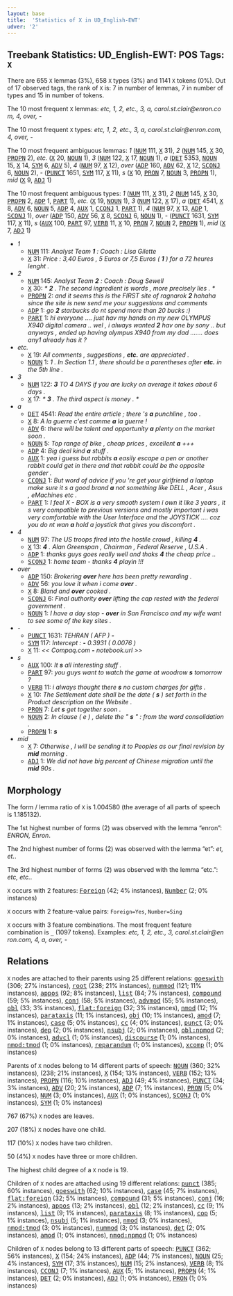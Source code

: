 ```yaml
---
layout: base
title:  'Statistics of X in UD_English-EWT'
udver: '2'
---
```


## Treebank Statistics: UD_English-EWT: POS Tags: `X`

There are 655 `X` lemmas (3%), 658 `X` types (3%) and 1141 `X` tokens (0%).
Out of 17 observed tags, the rank of `X` is: 7 in number of lemmas, 7 in number of types and 15 in number of tokens.

The 10 most frequent `X` lemmas: <em>etc, 1, 2, etc., 3, a, c​a​r​o​l​.​s​t​.​c​l​a​i​r​@​e​n​r​o​n​.​c​o​m, 4, over, -</em>

The 10 most frequent `X` types:  <em>etc, 1, 2, etc., 3, a, c​a​r​o​l​.​s​t​.​c​l​a​i​r​@​e​n​r​o​n​.​c​o​m, 4, over, -</em>

The 10 most frequent ambiguous lemmas: <em>1</em> (<tt><a href="en_ewt-pos-NUM.html">NUM</a></tt> 111, <tt><a href="en_ewt-pos-X.html">X</a></tt> 31), <em>2</em> (<tt><a href="en_ewt-pos-NUM.html">NUM</a></tt> 145, <tt><a href="en_ewt-pos-X.html">X</a></tt> 30, <tt><a href="en_ewt-pos-PROPN.html">PROPN</a></tt> 2), <em>etc.</em> (<tt><a href="en_ewt-pos-X.html">X</a></tt> 20, <tt><a href="en_ewt-pos-NOUN.html">NOUN</a></tt> 1), <em>3</em> (<tt><a href="en_ewt-pos-NUM.html">NUM</a></tt> 122, <tt><a href="en_ewt-pos-X.html">X</a></tt> 17, <tt><a href="en_ewt-pos-NOUN.html">NOUN</a></tt> 1), <em>a</em> (<tt><a href="en_ewt-pos-DET.html">DET</a></tt> 5353, <tt><a href="en_ewt-pos-NOUN.html">NOUN</a></tt> 15, <tt><a href="en_ewt-pos-X.html">X</a></tt> 14, <tt><a href="en_ewt-pos-SYM.html">SYM</a></tt> 6, <tt><a href="en_ewt-pos-ADV.html">ADV</a></tt> 5), <em>4</em> (<tt><a href="en_ewt-pos-NUM.html">NUM</a></tt> 97, <tt><a href="en_ewt-pos-X.html">X</a></tt> 12), <em>over</em> (<tt><a href="en_ewt-pos-ADP.html">ADP</a></tt> 160, <tt><a href="en_ewt-pos-ADV.html">ADV</a></tt> 62, <tt><a href="en_ewt-pos-X.html">X</a></tt> 12, <tt><a href="en_ewt-pos-SCONJ.html">SCONJ</a></tt> 6, <tt><a href="en_ewt-pos-NOUN.html">NOUN</a></tt> 2), <em>-</em> (<tt><a href="en_ewt-pos-PUNCT.html">PUNCT</a></tt> 1651, <tt><a href="en_ewt-pos-SYM.html">SYM</a></tt> 117, <tt><a href="en_ewt-pos-X.html">X</a></tt> 11), <em>s</em> (<tt><a href="en_ewt-pos-X.html">X</a></tt> 10, <tt><a href="en_ewt-pos-PRON.html">PRON</a></tt> 7, <tt><a href="en_ewt-pos-NOUN.html">NOUN</a></tt> 3, <tt><a href="en_ewt-pos-PROPN.html">PROPN</a></tt> 1), <em>mid</em> (<tt><a href="en_ewt-pos-X.html">X</a></tt> 9, <tt><a href="en_ewt-pos-ADJ.html">ADJ</a></tt> 1)

The 10 most frequent ambiguous types:  <em>1</em> (<tt><a href="en_ewt-pos-NUM.html">NUM</a></tt> 111, <tt><a href="en_ewt-pos-X.html">X</a></tt> 31), <em>2</em> (<tt><a href="en_ewt-pos-NUM.html">NUM</a></tt> 145, <tt><a href="en_ewt-pos-X.html">X</a></tt> 30, <tt><a href="en_ewt-pos-PROPN.html">PROPN</a></tt> 2, <tt><a href="en_ewt-pos-ADP.html">ADP</a></tt> 1, <tt><a href="en_ewt-pos-PART.html">PART</a></tt> 1), <em>etc.</em> (<tt><a href="en_ewt-pos-X.html">X</a></tt> 19, <tt><a href="en_ewt-pos-NOUN.html">NOUN</a></tt> 1), <em>3</em> (<tt><a href="en_ewt-pos-NUM.html">NUM</a></tt> 122, <tt><a href="en_ewt-pos-X.html">X</a></tt> 17), <em>a</em> (<tt><a href="en_ewt-pos-DET.html">DET</a></tt> 4541, <tt><a href="en_ewt-pos-X.html">X</a></tt> 8, <tt><a href="en_ewt-pos-ADV.html">ADV</a></tt> 6, <tt><a href="en_ewt-pos-NOUN.html">NOUN</a></tt> 5, <tt><a href="en_ewt-pos-ADP.html">ADP</a></tt> 4, <tt><a href="en_ewt-pos-AUX.html">AUX</a></tt> 1, <tt><a href="en_ewt-pos-CCONJ.html">CCONJ</a></tt> 1, <tt><a href="en_ewt-pos-PART.html">PART</a></tt> 1), <em>4</em> (<tt><a href="en_ewt-pos-NUM.html">NUM</a></tt> 97, <tt><a href="en_ewt-pos-X.html">X</a></tt> 13, <tt><a href="en_ewt-pos-ADP.html">ADP</a></tt> 1, <tt><a href="en_ewt-pos-SCONJ.html">SCONJ</a></tt> 1), <em>over</em> (<tt><a href="en_ewt-pos-ADP.html">ADP</a></tt> 150, <tt><a href="en_ewt-pos-ADV.html">ADV</a></tt> 56, <tt><a href="en_ewt-pos-X.html">X</a></tt> 8, <tt><a href="en_ewt-pos-SCONJ.html">SCONJ</a></tt> 6, <tt><a href="en_ewt-pos-NOUN.html">NOUN</a></tt> 1), <em>-</em> (<tt><a href="en_ewt-pos-PUNCT.html">PUNCT</a></tt> 1631, <tt><a href="en_ewt-pos-SYM.html">SYM</a></tt> 117, <tt><a href="en_ewt-pos-X.html">X</a></tt> 11), <em>s</em> (<tt><a href="en_ewt-pos-AUX.html">AUX</a></tt> 100, <tt><a href="en_ewt-pos-PART.html">PART</a></tt> 97, <tt><a href="en_ewt-pos-VERB.html">VERB</a></tt> 11, <tt><a href="en_ewt-pos-X.html">X</a></tt> 10, <tt><a href="en_ewt-pos-PRON.html">PRON</a></tt> 7, <tt><a href="en_ewt-pos-NOUN.html">NOUN</a></tt> 2, <tt><a href="en_ewt-pos-PROPN.html">PROPN</a></tt> 1), <em>mid</em> (<tt><a href="en_ewt-pos-X.html">X</a></tt> 7, <tt><a href="en_ewt-pos-ADJ.html">ADJ</a></tt> 1)


* <em>1</em>
  * <tt><a href="en_ewt-pos-NUM.html">NUM</a></tt> 111: <em>Analyst Team <b>1</b> : Coach : Lisa Gilette</em>
  * <tt><a href="en_ewt-pos-X.html">X</a></tt> 31: <em>Price : 3,40 Euros , 5 Euros or 7,5 Euros ( <b>1</b> ) for a 72 heures lenght .</em>
* <em>2</em>
  * <tt><a href="en_ewt-pos-NUM.html">NUM</a></tt> 145: <em>Analyst Team <b>2</b> : Coach : Doug Sewell</em>
  * <tt><a href="en_ewt-pos-X.html">X</a></tt> 30: <em>* <b>2</b> . The second ingredient is words , more precisely lies . *</em>
  * <tt><a href="en_ewt-pos-PROPN.html">PROPN</a></tt> 2: <em>and it seems this is the FIRST site of ragnarok <b>2</b> hahaha since the site is new send me your suggestions and comments</em>
  * <tt><a href="en_ewt-pos-ADP.html">ADP</a></tt> 1: <em>go <b>2</b> starbucks do nt spend more than 20 bucks :)</em>
  * <tt><a href="en_ewt-pos-PART.html">PART</a></tt> 1: <em>hi everyone .... just hav my hands on my new OLYMPUS X940 digital camera .. wel , i always wanted <b>2</b> hav one by sony .. but anyways , ended up having olympus X940 from my dad ....... does any1 already has it ?</em>
* <em>etc.</em>
  * <tt><a href="en_ewt-pos-X.html">X</a></tt> 19: <em>All comments , suggestions , <b>etc.</b> are appreciated .</em>
  * <tt><a href="en_ewt-pos-NOUN.html">NOUN</a></tt> 1: <em>1 . In Section 1.1 , there should be a parentheses after <b>etc.</b> in the 5th line .</em>
* <em>3</em>
  * <tt><a href="en_ewt-pos-NUM.html">NUM</a></tt> 122: <em><b>3</b> TO 4 DAYS if you are lucky on average it takes about 6 days .</em>
  * <tt><a href="en_ewt-pos-X.html">X</a></tt> 17: <em>* <b>3</b> . The third aspect is money . *</em>
* <em>a</em>
  * <tt><a href="en_ewt-pos-DET.html">DET</a></tt> 4541: <em>Read the entire article ; there 's <b>a</b> punchline , too .</em>
  * <tt><a href="en_ewt-pos-X.html">X</a></tt> 8: <em>A la guerre c'est comme <b>a</b> la guerre !</em>
  * <tt><a href="en_ewt-pos-ADV.html">ADV</a></tt> 6: <em>there will be talent and opportunity <b>a</b> plenty on the market soon .</em>
  * <tt><a href="en_ewt-pos-NOUN.html">NOUN</a></tt> 5: <em>Top range of bike , cheap prices , excellent <b>a</b> +++</em>
  * <tt><a href="en_ewt-pos-ADP.html">ADP</a></tt> 4: <em>Big deal kind <b>a</b> stuff .</em>
  * <tt><a href="en_ewt-pos-AUX.html">AUX</a></tt> 1: <em>yea i guess but rabbits <b>a</b> easily escape a pen or another rabbit could get in there and that rabbit could be the opposite gender .</em>
  * <tt><a href="en_ewt-pos-CCONJ.html">CCONJ</a></tt> 1: <em>But word of advice if you 're get your girlfriend a laptop make sure it s a good brand <b>a</b> not something like DELL , Acer , Asus , eMachines etc .</em>
  * <tt><a href="en_ewt-pos-PART.html">PART</a></tt> 1: <em>I feel X - BOX is a very smooth system i own it like 3 years , it s very compatible to previous versions and mostly important i was very comfortable with the User Interface and the JOYSTICK .... coz you do nt wan <b>a</b> hold a joystick that gives you discomfort .</em>
* <em>4</em>
  * <tt><a href="en_ewt-pos-NUM.html">NUM</a></tt> 97: <em>The US troops fired into the hostile crowd , killing <b>4</b> .</em>
  * <tt><a href="en_ewt-pos-X.html">X</a></tt> 13: <em><b>4</b> . Alan Greenspan , Chairman , Federal Reserve , U.S.A .</em>
  * <tt><a href="en_ewt-pos-ADP.html">ADP</a></tt> 1: <em>thanks guys goes really well and thaks <b>4</b> the cheap price ..</em>
  * <tt><a href="en_ewt-pos-SCONJ.html">SCONJ</a></tt> 1: <em>home team - thanks <b>4</b> playin !!!</em>
* <em>over</em>
  * <tt><a href="en_ewt-pos-ADP.html">ADP</a></tt> 150: <em>Brokering <b>over</b> here has been pretty rewarding .</em>
  * <tt><a href="en_ewt-pos-ADV.html">ADV</a></tt> 56: <em>you love it when i come <b>over</b> .</em>
  * <tt><a href="en_ewt-pos-X.html">X</a></tt> 8: <em>Bland and <b>over</b> cooked .</em>
  * <tt><a href="en_ewt-pos-SCONJ.html">SCONJ</a></tt> 6: <em>Final authority <b>over</b> lifting the cap rested with the federal government .</em>
  * <tt><a href="en_ewt-pos-NOUN.html">NOUN</a></tt> 1: <em>I have a day stop - <b>over</b> in San Francisco and my wife want to see some of the key sites .</em>
* <em>-</em>
  * <tt><a href="en_ewt-pos-PUNCT.html">PUNCT</a></tt> 1631: <em>TEHRAN ( AFP ) <b>-</b></em>
  * <tt><a href="en_ewt-pos-SYM.html">SYM</a></tt> 117: <em>Intercept : <b>-</b> 0.3931 ( 0.0076 )</em>
  * <tt><a href="en_ewt-pos-X.html">X</a></tt> 11: <em><< Compaq.com <b>-</b> notebook.url >></em>
* <em>s</em>
  * <tt><a href="en_ewt-pos-AUX.html">AUX</a></tt> 100: <em>It <b>s</b> all interesting stuff .</em>
  * <tt><a href="en_ewt-pos-PART.html">PART</a></tt> 97: <em>you guys want to watch the game at woodrow <b>s</b> tomorrow ?</em>
  * <tt><a href="en_ewt-pos-VERB.html">VERB</a></tt> 11: <em>i always thought there <b>s</b> no custom charges for gifts .</em>
  * <tt><a href="en_ewt-pos-X.html">X</a></tt> 10: <em>The Settlement date shall be the date ( <b>s</b> ) set forth in the Product description on the Website .</em>
  * <tt><a href="en_ewt-pos-PRON.html">PRON</a></tt> 7: <em>Let <b>s</b> get together soon .</em>
  * <tt><a href="en_ewt-pos-NOUN.html">NOUN</a></tt> 2: <em>In clause ( e ) , delete the " <b>s</b> " : from the word consolidation .</em>
  * <tt><a href="en_ewt-pos-PROPN.html">PROPN</a></tt> 1: <em><b>s</b></em>
* <em>mid</em>
  * <tt><a href="en_ewt-pos-X.html">X</a></tt> 7: <em>Otherwise , I will be sending it to Peoples as our final revision by <b>mid</b> morning .</em>
  * <tt><a href="en_ewt-pos-ADJ.html">ADJ</a></tt> 1: <em>We did not have big percent of Chinese migration until the <b>mid</b> 90s .</em>

## Morphology

The form / lemma ratio of `X` is 1.004580 (the average of all parts of speech is 1.185132).

The 1st highest number of forms (2) was observed with the lemma “enron”: <em>ENRON, Enron</em>.

The 2nd highest number of forms (2) was observed with the lemma “et”: <em>et, et.</em>.

The 3rd highest number of forms (2) was observed with the lemma “etc.”: <em>etc, etc.</em>.

`X` occurs with 2 features: <tt><a href="en_ewt-feat-Foreign.html">Foreign</a></tt> (42; 4% instances), <tt><a href="en_ewt-feat-Number.html">Number</a></tt> (2; 0% instances)

`X` occurs with 2 feature-value pairs: `Foreign=Yes`, `Number=Sing`

`X` occurs with 3 feature combinations.
The most frequent feature combination is `_` (1097 tokens).
Examples: <em>etc, 1, 2, etc., 3, c​a​r​o​l​.​s​t​.​c​l​a​i​r​@​e​n​r​o​n​.​c​o​m, 4, a, over, -</em>


## Relations

`X` nodes are attached to their parents using 25 different relations: <tt><a href="en_ewt-dep-goeswith.html">goeswith</a></tt> (306; 27% instances), <tt><a href="en_ewt-dep-root.html">root</a></tt> (238; 21% instances), <tt><a href="en_ewt-dep-nummod.html">nummod</a></tt> (121; 11% instances), <tt><a href="en_ewt-dep-appos.html">appos</a></tt> (92; 8% instances), <tt><a href="en_ewt-dep-list.html">list</a></tt> (84; 7% instances), <tt><a href="en_ewt-dep-compound.html">compound</a></tt> (59; 5% instances), <tt><a href="en_ewt-dep-conj.html">conj</a></tt> (58; 5% instances), <tt><a href="en_ewt-dep-advmod.html">advmod</a></tt> (55; 5% instances), <tt><a href="en_ewt-dep-obl.html">obl</a></tt> (33; 3% instances), <tt><a href="en_ewt-dep-flat-foreign.html">flat:foreign</a></tt> (32; 3% instances), <tt><a href="en_ewt-dep-nmod.html">nmod</a></tt> (12; 1% instances), <tt><a href="en_ewt-dep-parataxis.html">parataxis</a></tt> (11; 1% instances), <tt><a href="en_ewt-dep-obj.html">obj</a></tt> (10; 1% instances), <tt><a href="en_ewt-dep-amod.html">amod</a></tt> (7; 1% instances), <tt><a href="en_ewt-dep-case.html">case</a></tt> (5; 0% instances), <tt><a href="en_ewt-dep-cc.html">cc</a></tt> (4; 0% instances), <tt><a href="en_ewt-dep-punct.html">punct</a></tt> (3; 0% instances), <tt><a href="en_ewt-dep-dep.html">dep</a></tt> (2; 0% instances), <tt><a href="en_ewt-dep-nsubj.html">nsubj</a></tt> (2; 0% instances), <tt><a href="en_ewt-dep-obl-npmod.html">obl:npmod</a></tt> (2; 0% instances), <tt><a href="en_ewt-dep-advcl.html">advcl</a></tt> (1; 0% instances), <tt><a href="en_ewt-dep-discourse.html">discourse</a></tt> (1; 0% instances), <tt><a href="en_ewt-dep-nmod-tmod.html">nmod:tmod</a></tt> (1; 0% instances), <tt><a href="en_ewt-dep-reparandum.html">reparandum</a></tt> (1; 0% instances), <tt><a href="en_ewt-dep-xcomp.html">xcomp</a></tt> (1; 0% instances)

Parents of `X` nodes belong to 14 different parts of speech: <tt><a href="en_ewt-pos-NOUN.html">NOUN</a></tt> (360; 32% instances),  (238; 21% instances), <tt><a href="en_ewt-pos-X.html">X</a></tt> (154; 13% instances), <tt><a href="en_ewt-pos-VERB.html">VERB</a></tt> (152; 13% instances), <tt><a href="en_ewt-pos-PROPN.html">PROPN</a></tt> (116; 10% instances), <tt><a href="en_ewt-pos-ADJ.html">ADJ</a></tt> (49; 4% instances), <tt><a href="en_ewt-pos-PUNCT.html">PUNCT</a></tt> (34; 3% instances), <tt><a href="en_ewt-pos-ADV.html">ADV</a></tt> (20; 2% instances), <tt><a href="en_ewt-pos-ADP.html">ADP</a></tt> (7; 1% instances), <tt><a href="en_ewt-pos-PRON.html">PRON</a></tt> (5; 0% instances), <tt><a href="en_ewt-pos-NUM.html">NUM</a></tt> (3; 0% instances), <tt><a href="en_ewt-pos-AUX.html">AUX</a></tt> (1; 0% instances), <tt><a href="en_ewt-pos-SCONJ.html">SCONJ</a></tt> (1; 0% instances), <tt><a href="en_ewt-pos-SYM.html">SYM</a></tt> (1; 0% instances)

767 (67%) `X` nodes are leaves.

207 (18%) `X` nodes have one child.

117 (10%) `X` nodes have two children.

50 (4%) `X` nodes have three or more children.

The highest child degree of a `X` node is 19.

Children of `X` nodes are attached using 19 different relations: <tt><a href="en_ewt-dep-punct.html">punct</a></tt> (385; 60% instances), <tt><a href="en_ewt-dep-goeswith.html">goeswith</a></tt> (62; 10% instances), <tt><a href="en_ewt-dep-case.html">case</a></tt> (45; 7% instances), <tt><a href="en_ewt-dep-flat-foreign.html">flat:foreign</a></tt> (32; 5% instances), <tt><a href="en_ewt-dep-compound.html">compound</a></tt> (31; 5% instances), <tt><a href="en_ewt-dep-conj.html">conj</a></tt> (16; 2% instances), <tt><a href="en_ewt-dep-appos.html">appos</a></tt> (13; 2% instances), <tt><a href="en_ewt-dep-obl.html">obl</a></tt> (12; 2% instances), <tt><a href="en_ewt-dep-cc.html">cc</a></tt> (9; 1% instances), <tt><a href="en_ewt-dep-list.html">list</a></tt> (9; 1% instances), <tt><a href="en_ewt-dep-parataxis.html">parataxis</a></tt> (8; 1% instances), <tt><a href="en_ewt-dep-cop.html">cop</a></tt> (5; 1% instances), <tt><a href="en_ewt-dep-nsubj.html">nsubj</a></tt> (5; 1% instances), <tt><a href="en_ewt-dep-nmod.html">nmod</a></tt> (3; 0% instances), <tt><a href="en_ewt-dep-nmod-tmod.html">nmod:tmod</a></tt> (3; 0% instances), <tt><a href="en_ewt-dep-nummod.html">nummod</a></tt> (3; 0% instances), <tt><a href="en_ewt-dep-det.html">det</a></tt> (2; 0% instances), <tt><a href="en_ewt-dep-amod.html">amod</a></tt> (1; 0% instances), <tt><a href="en_ewt-dep-nmod-npmod.html">nmod:npmod</a></tt> (1; 0% instances)

Children of `X` nodes belong to 13 different parts of speech: <tt><a href="en_ewt-pos-PUNCT.html">PUNCT</a></tt> (362; 56% instances), <tt><a href="en_ewt-pos-X.html">X</a></tt> (154; 24% instances), <tt><a href="en_ewt-pos-ADP.html">ADP</a></tt> (44; 7% instances), <tt><a href="en_ewt-pos-NOUN.html">NOUN</a></tt> (25; 4% instances), <tt><a href="en_ewt-pos-SYM.html">SYM</a></tt> (17; 3% instances), <tt><a href="en_ewt-pos-NUM.html">NUM</a></tt> (15; 2% instances), <tt><a href="en_ewt-pos-VERB.html">VERB</a></tt> (8; 1% instances), <tt><a href="en_ewt-pos-CCONJ.html">CCONJ</a></tt> (7; 1% instances), <tt><a href="en_ewt-pos-AUX.html">AUX</a></tt> (5; 1% instances), <tt><a href="en_ewt-pos-PROPN.html">PROPN</a></tt> (4; 1% instances), <tt><a href="en_ewt-pos-DET.html">DET</a></tt> (2; 0% instances), <tt><a href="en_ewt-pos-ADJ.html">ADJ</a></tt> (1; 0% instances), <tt><a href="en_ewt-pos-PRON.html">PRON</a></tt> (1; 0% instances)

